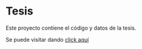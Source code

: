 # Tesis

Este proyecto contiene el código y datos de la tesis.

Se puede visitar dando [click aquí](https://nicotesis.netlify.app/)
